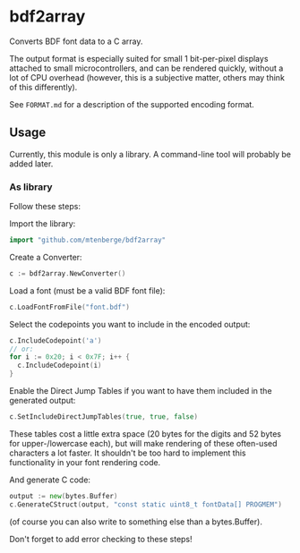 # bdf2array
Converts BDF font data to a C array.

The output format is especially suited for small 1 bit-per-pixel displays attached to small microcontrollers, and can be rendered quickly, without a lot of CPU overhead (however, this is a subjective matter, others may think of this differently).

See `FORMAT.md` for a description of the supported encoding format.

## Usage
Currently, this module is only a library. A command-line tool will probably be added later.

### As library
Follow these steps:

Import the library:
```go
import "github.com/mtenberge/bdf2array"
```

Create a Converter:
```go
c := bdf2array.NewConverter()
```

Load a font (must be a valid BDF font file):
```go
c.LoadFontFromFile("font.bdf")
```

Select the codepoints you want to include in the encoded output:
```go
c.IncludeCodepoint('a')
// or:
for i := 0x20; i < 0x7F; i++ {
  c.IncludeCodepoint(i)
}
```

Enable the Direct Jump Tables if you want to have them included in the generated output:
```go
c.SetIncludeDirectJumpTables(true, true, false)
```
These tables cost a little extra space (20 bytes for the digits and 52 bytes for upper-/lowercase each), but will make rendering of these often-used characters a lot faster. It shouldn't be too hard to implement this functionality in your font rendering code.

And generate C code:
```go
output := new(bytes.Buffer)
c.GenerateCStruct(output, "const static uint8_t fontData[] PROGMEM")
```
(of course you can also write to something else than a bytes.Buffer).

Don't forget to add error checking to these steps!
